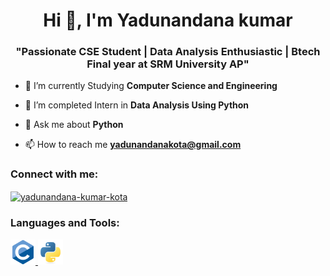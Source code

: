 <h1 align="center">Hi 👋, I'm Yadunandana kumar</h1>
<h3 align="center">"Passionate CSE Student | Data Analysis Enthusiastic | Btech Final year at SRM University AP"</h3>

- 🌱 I’m currently Studying **Computer Science and Engineering**

- 🤝 I’m completed Intern in **Data Analysis Using Python**

- 💬 Ask me about **Python**

- 📫 How to reach me **yadunandanakota@gmail.com**

<h3 align="left">Connect with me:</h3>
<p align="left">
<a href="https://linkedin.com/in/yadunandana-kumar-kota" target="blank"><img align="center" src="https://raw.githubusercontent.com/rahuldkjain/github-profile-readme-generator/master/src/images/icons/Social/linked-in-alt.svg" alt="yadunandana-kumar-kota" height="30" width="40" /></a>
</p>

<h3 align="left">Languages and Tools:</h3>
<p align="left"> <a href="https://www.cprogramming.com/" target="_blank" rel="noreferrer"> <img src="https://raw.githubusercontent.com/devicons/devicon/master/icons/c/c-original.svg" alt="c" width="40" height="40"/> </a> <a href="https://www.python.org" target="_blank" rel="noreferrer"> <img src="https://raw.githubusercontent.com/devicons/devicon/master/icons/python/python-original.svg" alt="python" width="40" height="40"/> </a> </p>

